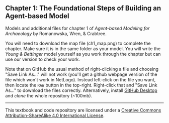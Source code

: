 ## Chapter 1: The Foundational Steps of Building an Agent-based Model 
Models and additional files for chapter 1 of *Agent-based Modeling for Archaeology* by Romanowska, Wren, & Crabtree. 

You will need to download the map file (ch1_map.png) to complete the chapter. Make sure it is in the same folder as your model. You will write the *Young & Bettinger* model yourself as you work through the chapter but can use our version to check your work. 

Note that on GitHub the usual method of right-clicking a file and choosing "Save Link As..." will not work (you'll get a github webpage version of the file which won't work in NetLogo). Instead left-click on the file you want, then locate the `RAW` button in the top-right. Right-click that and "Save Link As..." to download the files correctly. Alternatively, install [GitHub Desktop](https://desktop.github.com/) and *clone* the whole repository (~100mb).

_________________________________________________________________________________________________________________________
This textbook and code repository are licensed under a [Creative Commons Attribution-ShareAlike 4.0 International License](https://creativecommons.org/licenses/by-sa/4.0/).
